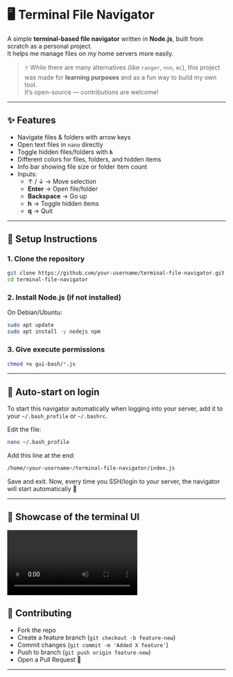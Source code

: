# 🖥️ Terminal File Navigator

A simple **terminal-based file navigator** written in **Node.js**, built from scratch as a personal project.  
It helps me manage files on my home servers more easily.

> ⚡ While there are many alternatives (like `ranger`, `nnn`, `mc`), this project was made for **learning purposes** and as a fun way to build my own tool.  
> It’s open-source — contributions are welcome!

---

## ✨ Features

- Navigate files & folders with arrow keys
- Open text files in `nano` directly
- Toggle hidden files/folders with **`h`**
- Different colors for files, folders, and hidden items
- Info bar showing file size or folder item count
- Inputs:
  - ↑ / ↓ → Move selection
  - **Enter** → Open file/folder
  - **Backspace** → Go up
  - **h** → Toggle hidden items
  - **q** → Quit

---

## 🚀 Setup Instructions

### 1. Clone the repository

```bash
git clone https://github.com/your-username/terminal-file-navigator.git
cd terminal-file-navigator
```

### 2. Install Node.js (if not installed)

On Debian/Ubuntu:

```bash
sudo apt update
sudo apt install -y nodejs npm
```

### 3. Give execute permissions

```bash
chmod +x gui-bash/*.js
```

---

## 🔄 Auto-start on login

To start this navigator automatically when logging into your server, add it to your `~/.bash_profile` or `~/.bashrc`.

Edit the file:

```bash
nano ~/.bash_profile
```

Add this line at the end:

```bash
/home/<your-username>/terminal-file-navigator/index.js
```

Save and exit.
Now, every time you SSH/login to your server, the navigator will start automatically 🎉

---

## 📸 Showcase of the terminal UI

![Demo GIF](./demo.mp4)

## 🤝 Contributing

- Fork the repo
- Create a feature branch (`git checkout -b feature-new`)
- Commit changes (`git commit -m 'Added X feature'`)
- Push to branch (`git push origin feature-new`)
- Open a Pull Request 🚀

---
